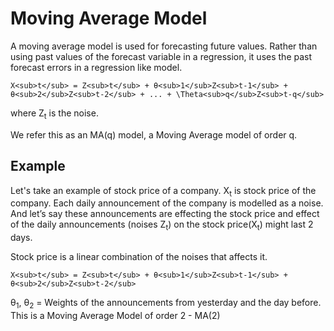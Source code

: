 # Moving Average Model #

A moving average model is used for forecasting future values. Rather than using past values of the forecast variable in a regression, it uses the past forecast errors in a regression like model.

```
X<sub>t</sub> = Z<sub>t</sub> + θ<sub>1</sub>Z<sub>t-1</sub> + θ<sub>2</sub>Z<sub>t-2</sub> + ... + \Theta<sub>q</sub>Z<sub>t-q</sub>
```
where Z<sub>t</sub> is the noise. 

We refer this as an MA(q) model, a Moving Average model of order q.

## Example ##
Let's take an example of stock price of a company. X<sub>t</sub> is stock price of the company. Each daily announcement of the company is modelled as a noise. And let’s say these announcements are effecting the stock price and effect of the daily announcements (noises Z<sub>t</sub>) on the stock price(X<sub>t</sub>) might last 2 days.

Stock price is a linear combination of the noises that affects it.
```
X<sub>t</sub> = Z<sub>t</sub> + θ<sub>1</sub>Z<sub>t-1</sub> + θ<sub>2</sub>Z<sub>t-2</sub>
```

θ<sub>1</sub>, θ<sub>2</sub> = Weights of the announcements from yesterday and the day before.
This is a Moving Average Model of order 2 - MA(2)